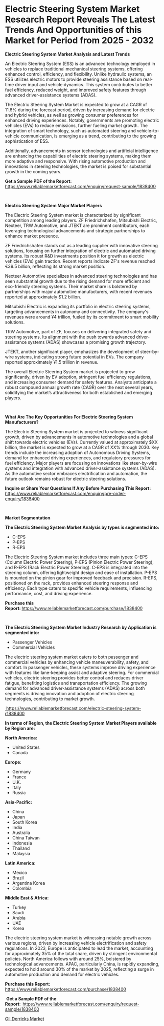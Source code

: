 <p><h1>Electric Steering System Market Research Report Reveals The Latest Trends And Opportunities of this Market for Period from 2025 - 2032</h1></p><p><strong>Electric Steering System Market Analysis and Latest Trends</strong></p>
<p><p>An Electric Steering System (ESS) is an advanced technology employed in vehicles to replace traditional mechanical steering systems, offering enhanced control, efficiency, and flexibility. Unlike hydraulic systems, an ESS utilizes electric motors to provide steering assistance based on real-time driver input and vehicle dynamics. This system contributes to better fuel efficiency, reduced weight, and improved safety features through advanced driver-assistance systems (ADAS).</p><p>The Electric Steering System Market is expected to grow at a CAGR of 11.6% during the forecast period, driven by increasing demand for electric and hybrid vehicles, as well as growing consumer preferences for enhanced driving experiences. Notably, governments are promoting electric vehicles (EVs) to reduce emissions, further fueling market growth. The integration of smart technology, such as automated steering and vehicle-to-vehicle communication, is emerging as a trend, contributing to the growing sophistication of ESS. </p><p>Additionally, advancements in sensor technologies and artificial intelligence are enhancing the capabilities of electric steering systems, making them more adaptive and responsive. With rising automotive production and innovations in steering technologies, the market is poised for substantial growth in the coming years.</p></p>
<p><strong>Get a Sample PDF of the Report:&nbsp;</strong> <a href="https://www.reliablemarketforecast.com/enquiry/request-sample/1838400?utm_campaign=2413&utm_medium=2&utm_source=Github&utm_content=ia&utm_term=11042025&utm_id=electric-steering-system">https://www.reliablemarketforecast.com/enquiry/request-sample/1838400</a></p>
<p>&nbsp;</p>
<p><strong>Electric Steering System Major Market Players</strong></p>
<p><p>The Electric Steering System market is characterized by significant competition among leading players. ZF Friedrichshafen, Mitsubishi Electric, Nexteer, TRW Automotive, and JTEKT are prominent contributors, each leveraging technological advancements and strategic partnerships to enhance market presence.</p><p>ZF Friedrichshafen stands out as a leading supplier with innovative steering solutions, focusing on further integration of electric and automated driving systems. Its robust R&D investments position it for growth as electric vehicles (EVs) gain traction. Recent reports indicate ZF's revenue reached €39.5 billion, reflecting its strong market position.</p><p>Nexteer Automotive specializes in advanced steering technologies and has seen substantial growth due to the rising demand for more efficient and eco-friendly steering systems. Their market share is bolstered by partnerships with major automotive manufacturers, with recent revenues reported at approximately $1.2 billion.</p><p>Mitsubishi Electric is expanding its portfolio in electric steering systems, targeting advancements in autonomy and connectivity. The company's revenues were around ¥4 trillion, fueled by its commitment to smart mobility solutions.</p><p>TRW Automotive, part of ZF, focuses on delivering integrated safety and steering systems. Its alignment with the push towards advanced driver-assistance systems (ADAS) showcases a promising growth trajectory.</p><p>JTEKT, another significant player, emphasizes the development of steer-by-wire systems, indicating strong future potential in EVs. The company reported approximately ¥1.5 trillion in revenue.</p><p>The overall Electric Steering System market is projected to grow significantly, driven by EV adoption, stringent fuel efficiency regulations, and increasing consumer demand for safety features. Analysts anticipate a robust compound annual growth rate (CAGR) over the next several years, solidifying the market’s attractiveness for both established and emerging players.</p></p>
<p>&nbsp;</p>
<p><strong>What Are The Key Opportunities For Electric Steering System Manufacturers?</strong></p>
<p><p>The Electric Steering System market is projected to witness significant growth, driven by advancements in automotive technologies and a global shift towards electric vehicles (EVs). Currently valued at approximately $XX billion, the market is expected to grow at a CAGR of XX% through 2030. Key trends include the increasing adoption of Autonomous Driving Systems, demand for enhanced driving experiences, and regulatory pressures for fuel efficiency. Major players are focusing on innovations like steer-by-wire systems and integration with advanced driver-assistance systems (ADAS). As the automotive sector embraces electrification and automation, the future outlook remains robust for electric steering solutions.</p></p>
<p><strong>Inquire or Share Your Questions If Any Before Purchasing This Report:</strong> <a href="https://www.reliablemarketforecast.com/enquiry/pre-order-enquiry/1838400?utm_campaign=2413&utm_medium=2&utm_source=Github&utm_content=ia&utm_term=11042025&utm_id=electric-steering-system">https://www.reliablemarketforecast.com/enquiry/pre-order-enquiry/1838400</a></p>
<p>&nbsp;</p>
<p><strong>Market Segmentation</strong></p>
<p><strong>The Electric Steering System Market Analysis by types is segmented into:</strong></p>
<p><ul><li>C-EPS</li><li>P-EPS</li><li>R-EPS</li></ul></p>
<p><p>The Electric Steering System market includes three main types: C-EPS (Column Electric Power Steering), P-EPS (Pinion Electric Power Steering), and R-EPS (Rack Electric Power Steering). C-EPS is integrated into the steering column, offering lightweight design and ease of installation. P-EPS is mounted on the pinion gear for improved feedback and precision. R-EPS, positioned on the rack, provides enhanced steering response and efficiency. Each type caters to specific vehicle requirements, influencing performance, cost, and driving experience.</p></p>
<p><strong>Purchase this Report:&nbsp;</strong><a href="https://www.reliablemarketforecast.com/purchase/1838400?utm_campaign=2413&utm_medium=2&utm_source=Github&utm_content=ia&utm_term=11042025&utm_id=electric-steering-system">https://www.reliablemarketforecast.com/purchase/1838400</a></p>
<p>&nbsp;</p>
<p><strong>The Electric Steering System Market Industry Research by Application is segmented into:</strong></p>
<p><ul><li>Passenger Vehicles</li><li>Commercial Vehicles</li></ul></p>
<p><p>The electric steering system market caters to both passenger and commercial vehicles by enhancing vehicle maneuverability, safety, and comfort. In passenger vehicles, these systems improve driving experience with features like lane-keeping assist and adaptive steering. For commercial vehicles, electric steering provides better control and reduces driver fatigue, benefiting logistics and transportation efficiency. The growing demand for advanced driver-assistance systems (ADAS) across both segments is driving innovation and adoption of electric steering technologies, contributing to market growth.</p></p>
<p><a href="https://www.reliablemarketforecast.com/electric-steering-system-r1838400?utm_campaign=2413&utm_medium=2&utm_source=Github&utm_content=ia&utm_term=11042025&utm_id=electric-steering-system">&nbsp;https://www.reliablemarketforecast.com/electric-steering-system-r1838400</a></p>
<p><strong>In terms of Region, the Electric Steering System Market Players available by Region are:</strong></p>
<p>
    <p> <strong> North America: </strong>
        <ul>
            <li>United States</li>
            <li>Canada</li>
        </ul>
        </p> 
    <p> <strong> Europe: </strong>
        <ul>
            <li>Germany</li>
            <li>France</li>
            <li>U.K.</li>
            <li>Italy</li>
            <li>Russia</li>
        </ul>
        </p> 
    <p> <strong> Asia-Pacific: </strong>
        <ul>
            <li>China</li>
            <li>Japan</li>
            <li>South Korea</li>
            <li>India</li>
            <li>Australia</li>
            <li>China Taiwan</li>
            <li>Indonesia</li>
            <li>Thailand</li>
            <li>Malaysia</li>
        </ul>
        </p> 
    <p> <strong> Latin America: </strong>
        <ul>
            <li>Mexico</li>
            <li>Brazil</li>
            <li>Argentina Korea</li>
            <li>Colombia</li>
        </ul>
        </p> 
    <p> <strong> Middle East & Africa: </strong>
        <ul>
            <li>Turkey</li>
            <li>Saudi</li>
            <li>Arabia</li>
            <li>UAE</li>
            <li>Korea</li>
        </ul>
    </p>
    </p>
<p><p>The electric steering system market is witnessing notable growth across various regions, driven by increasing vehicle electrification and safety regulations. In 2023, Europe is anticipated to lead the market, accounting for approximately 35% of the total share, driven by stringent environmental policies. North America follows with around 25%, bolstered by technological advancements. APAC, particularly China, is rapidly expanding, expected to hold around 30% of the market by 2025, reflecting a surge in automotive production and demand for electric vehicles.</p></p>
<p><strong>Purchase this Report: </strong><a href="https://www.reliablemarketforecast.com/purchase/1838400?utm_campaign=2413&utm_medium=2&utm_source=Github&utm_content=ia&utm_term=11042025&utm_id=electric-steering-system">https://www.reliablemarketforecast.com/purchase/1838400</a></p>
<p>&nbsp;<strong>Get a Sample PDF of the Report:&nbsp;&nbsp;</strong><a href="https://www.reliablemarketforecast.com/enquiry/request-sample/1838400?utm_campaign=2413&utm_medium=2&utm_source=Github&utm_content=ia&utm_term=11042025&utm_id=electric-steering-system">https://www.reliablemarketforecast.com/enquiry/request-sample/1838400</a></p>
<p><strong></strong></p>
<p><p><a href="https://github.com/OlenFleming68/Market-Research-Report-List-1/blob/main/oil-derricks-market.md?utm_campaign=2413&utm_medium=2&utm_source=Github&utm_content=ia&utm_term=11042025&utm_id=electric-steering-system">Oil Derricks Market</a></p></p>